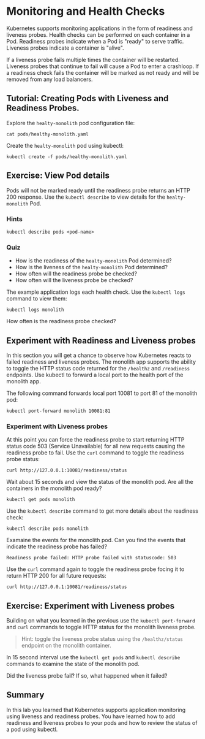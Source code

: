 # Monitoring and Health Checks

Kubernetes supports monitoring applications in the form of readiness and liveness probes. Health checks can be performed on each container in a Pod. Readiness probes indicate when a Pod is "ready" to serve traffic. Liveness probes indicate a container is "alive".

If a liveness probe fails multiple times the container will be restarted. Liveness probes that continue to fail will cause a Pod to enter a crashloop. If a readiness check fails the container will be marked as not ready and will be removed from any load balancers.

## Tutorial: Creating Pods with Liveness and Readiness Probes.

Explore the `healty-monolith` pod configuration file:

```
cat pods/healthy-monolith.yaml
```

Create the `healty-monolith` pod using kubectl:

```
kubectl create -f pods/healthy-monolith.yaml
```

## Exercise: View Pod details

Pods will not be marked ready until the readiness probe returns an HTTP 200 response. Use the `kubectl describe` to view details for the `healty-monolith` Pod.

### Hints

```
kubectl describe pods <pod-name>
```

### Quiz

* How is the readiness of the `healty-monolith` Pod determined?
* How is the liveness of the `healty-monolith` Pod determined?
* How often will the readiness probe be checked?
* How often will the liveness probe be checked?

The example application logs each health check. Use the `kubectl logs` command to view them:

```
kubectl logs monolith
```

How often is the readiness probe checked?

## Experiment with Readiness and Liveness probes

In this section you will get a chance to observe how Kubernetes reacts to failed readiness and liveness probes. The monolith app supports the ability to toggle the HTTP status code returned for the `/healthz` and `/readiness` endpoints. Use kubectl to forward a local port to the health port of the monolith app.

The following command forwards local port 10081 to port 81 of the monolith pod:

```
kubectl port-forward monolith 10081:81
```

### Experiment with Liveness probes

At this point you can force the readiness probe to start returning HTTP status code 503 (Service Unavailable) for all new requests causing the readiness probe to fail. Use the `curl` command to toggle the readiness probe status:

```
curl http://127.0.0.1:10081/readiness/status
```

Wait about 15 seconds and view the status of the monolith pod. Are all the containers in the monolith pod ready?

```
kubectl get pods monolith
```

Use the `kubectl describe` command to get more details about the readiness check:

```
kubectl describe pods monolith
```

Examaine the events for the monolith pod. Can you find the events that indicate the readiness probe has failed?

```
Readiness probe failed: HTTP probe failed with statuscode: 503
```

Use the `curl` command again to toggle the readiness probe focing it to return HTTP 200 for all future requests:

```
curl http://127.0.0.1:10081/readiness/status
```

## Exercise: Experiment with Liveness probes

Building on what you learned in the previous use the `kubectl port-forward` and `curl` commands to toggle HTTP status for the monolith liveness probe.

> Hint: toggle the liveness probe status using the `/healthz/status` endpoint on the monolith container.

In 15 second interval use the `kubectl get pods` and `kubectl describe` commands to examine the state of the monolith pod.

Did the liveness probe fail? If so, what happened when it failed?

## Summary

In this lab you learned that Kubernetes supports application monitoring using
liveness and readiness probes. You have learned how to add readiness and liveness probes to your pods and how to review the status of a pod using kubectl. 
